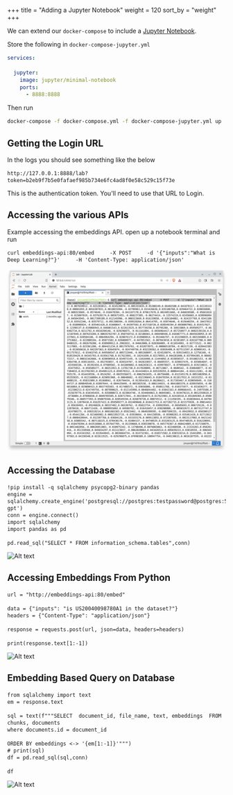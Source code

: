 +++
title = "Adding a Jupyter Notebook"
weight = 120
sort_by = "weight"
+++

We can extend our `docker-compose` to include a [Jupyter Notebook](https://jupyter.org/).

Store the following in `docker-compose-jupyter.yml`

```yml
services:

  jupyter:
    image: jupyter/minimal-notebook
    ports:
      - 8888:8888
```

Then run

```sh
docker-compose -f docker-compose.yml -f docker-compose-jupyter.yml up
```

## Getting the Login URL

In the logs you should see something like the below

```
http://127.0.0.1:8888/lab?token=b2eb9f7b5e0fafaef985b734e6fc4ad8f0e58c529c15f73e
```

This is the authentication token. You'll need to use that URL to Login.

## Accessing the various APIs

Example accessing the embeddings API.  open up a notebook terminal and run

```
curl embeddings-api:80/embed     -X POST     -d '{"inputs":"What is Deep Learning?"}'     -H 'Content-Type: application/json'
```


![Alt text](./jupyter-notebook/jupyter-notebook.png "Jupyter Notebook")


## Accessing the Database ##
```
!pip install -q sqlalchemy psycopg2-binary pandas  
engine = sqlalchemy.create_engine('postgresql://postgres:testpassword@postgres:5432/bionic-gpt')
conn = engine.connect()
import sqlalchemy
import pandas as pd

pd.read_sql("SELECT * FROM information_schema.tables",conn)
```

![Alt text](./jupyter/jupyter-database.png "Connect to Database")


## Accessing Embeddings From Python ##
```
url = "http://embeddings-api:80/embed"

data = {"inputs": "is US20040098780A1 in the dataset?"}
headers = {"Content-Type": "application/json"}

response = requests.post(url, json=data, headers=headers)

print(response.text[1:-1])

```

![Alt text](./jupyter/jupyter-embedding.png "Embedding Calls")


## Embedding Based Query on Database ##

```
from sqlalchemy import text
em = response.text

sql = text(f"""SELECT  document_id, file_name, text, embeddings  FROM  chunks, documents 
where documents.id = document_id 

ORDER BY embeddings <-> '{em[1:-1]}'""")
# print(sql)
df = pd.read_sql(sql,conn)

df
```

![Alt text](./jupyter/jupyter-embedding-query.png "Database Embedding Calls")